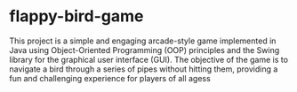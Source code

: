 # flappy-bird-game
This project is a simple and engaging arcade-style game implemented in Java using Object-Oriented Programming (OOP) principles and the Swing library for the graphical user interface (GUI). The objective of the game is to navigate a bird through a series of pipes without hitting them, providing a fun and challenging experience for players of all agess
